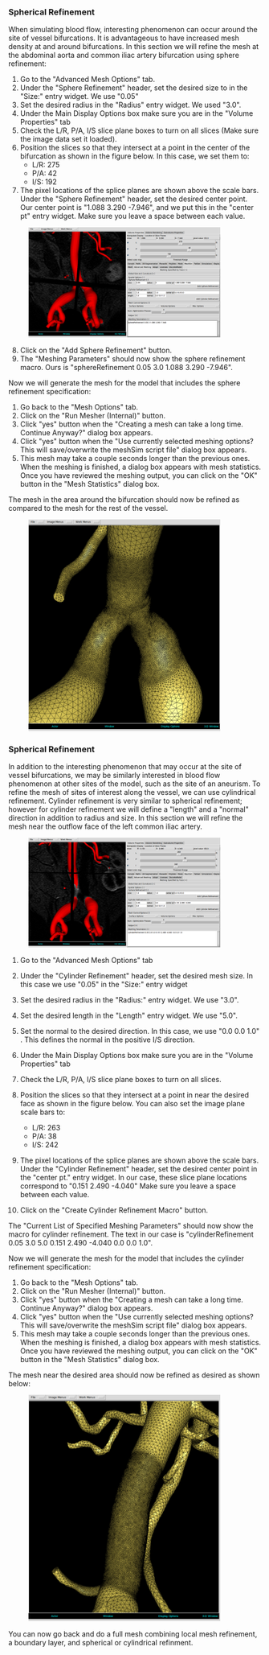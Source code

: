 ### Spherical Refinement

When simulating blood flow, interesting phenomenon can occur around the site of vessel bifurcations. It is advantageous to have increased mesh density at and around bifurcations. In this section we will refine the mesh at the abdominal aorta and common iliac artery bifurcation using sphere refinement:

1.	Go to the "Advanced Mesh Options" tab.
2.	Under the "Sphere Refinement" header, set the desired size to in the "Size:" entry widget. We use "0.05"
3.	Set the desired radius in the "Radius" entry widget. We used "3.0". 
4.	Under the Main Display Options box make sure you are in the "Volume Properties" tab
5.	Check the L/R, P/A, I/S slice plane boxes to turn on all slices (Make sure the image data set it loaded). 
6.	Position the slices so that they intersect at a point in the center of the bifurcation as shown in the figure below. In this case, we set them to:
   	- L/R: 275
	- P/A: 42
	- I/S: 192
7.	The pixel locations of the splice planes are shown above the scale bars. Under the "Sphere Refinement" header, set the desired center point. Our center point is "1.088 3.290 -7.946", and we put this in the "center pt" entry widget. Make sure you leave a space between each value. 
                                                         
<figure>
<img class="meshGuideFigure" src="documentation/meshing/img/MeshSim_SRefinement_Options.png" width="90%">
</figure>

8.	Click on the "Add Sphere Refinement" button. 
9.	The "Meshing Parameters" should now show the sphere refinement macro. Ours is "sphereRefinement 0.05 3.0 1.088 3.290 -7.946".

Now we will generate the mesh for the model that includes the sphere refinement specification:

1.	Go back to the "Mesh Options" tab.
2.	Click on the "Run Mesher (Internal)" button.
3.	Click "yes" button when the "Creating a mesh can take a long time. Continue Anyway?" dialog box appears.
4.	Click "yes" button when the "Use currently selected meshing options? This will save/overwrite the meshSim script file" dialog box appears.
5.	This mesh may take a couple seconds longer than the previous ones. When the meshing is finished, a dialog box appears with mesh statistics.  Once you have reviewed the meshing output, you can click on the "OK" button in the "Mesh Statistics" dialog box.

The mesh in the area around the bifurcation should now be refined as compared to the mesh for the rest of the vessel. 

<figure>
<img class="meshGuideFigure" src="documentation/meshing/img/MeshSim_Sphere_Refinement.png" width="90%">
</figure>

### Spherical Refinement

In addition to the interesting phenomenon that may occur at the site of vessel bifurcations, we may be similarly interested in blood flow phenomenon at other sites of the model, such as the site of an aneurism. To refine the mesh of sites of interest along the vessel, we can use cylindrical refinement. Cylinder refinement is very similar to spherical refinement; however for cylinder refinement we will define a "length" and a "normal" direction in addition to radius and size. In this section we will refine the mesh near the outflow face of the left common iliac artery.

<figure>
<img class="meshGuideFigure" src="documentation/meshing/img/MeshSim_Cylinder_Refinement_Options.png" width="90%">
</figure>

1.	Go to the "Advanced Mesh Options" tab
2.	Under the "Cylinder Refinement" header, set the desired mesh size. In this case we use "0.05" in the "Size:" entry widget
3.	Set the desired radius in the "Radius:" entry widget. We use "3.0".  
4.	Set the desired length in the "Length" entry widget. We use "5.0". 
5.	Set the normal to the desired direction. In this case, we use "0.0 0.0 1.0" . This defines the normal in the positive I/S direction.
6.	Under the Main Display Options box make sure you are in the "Volume Properties" tab
7.	Check the L/R, P/A, I/S slice plane boxes to turn on all slices. 
8.	Position the slices so that they intersect at a point in near the desired face as shown in the figure below. You can also set the image plane scale bars to:
   	- L/R: 263
	- P/A: 38
	- I/S: 242
9.	The pixel locations of the splice planes are shown above the scale bars. Under the "Cylinder Refinement" header, set the desired center point in the "center pt." entry widget. In our case, these slice plane locations correspond to  "0.151 2.490 -4.040"  Make sure you leave a space between each value. 

10.	Click on the "Create Cylinder Refinement Macro" button. 

 The "Current List of Specified Meshing Parameters" should now show the macro for cylinder refinement. The text in our case is "cylinderRefinement 0.05 3.0 5.0 0.151 2.490 -4.040 0.0 0.0 1.0".

Now we will generate the mesh for the model that includes the cylinder refinement specification:

1.	Go back to the "Mesh Options" tab.
2.	Click on the "Run Mesher (Internal)" button.
3.	Click "yes" button when the "Creating a mesh can take a long time. Continue Anyway?" dialog box appears.
4.	Click "yes" button when the "Use currently selected meshing options? This will save/overwrite the meshSim script file" dialog box appears.
5.	This mesh may take a couple seconds longer than the previous ones. When the meshing is finished, a dialog box appears with mesh statistics.  Once you have reviewed the meshing output, you can click on the "OK" button in the "Mesh Statistics" dialog box.

The mesh near the desired area should now be refined as desired as shown below:

<figure>
<img class="meshGuideFigure" src="documentation/meshing/img/MeshSim_Cylinder_Refinement.png" width="90%">
</figure>

You can now go back and do a full mesh combining local mesh refinement, a boundary layer, and spherical or cylindrical refinment. 

